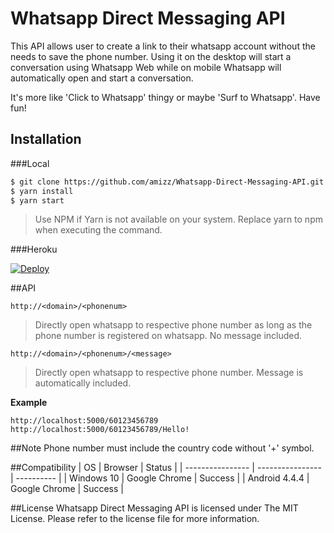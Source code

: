 # Whatsapp Direct Messaging API
This API allows user to create a link to their whatsapp account without the needs to save the phone number. Using it on the desktop will start a conversation using Whatsapp Web while on mobile Whatsapp will automatically open and start a conversation.

It's more like 'Click to Whatsapp' thingy or maybe 'Surf to Whatsapp'. Have fun!

## Installation

###Local
```bash
$ git clone https://github.com/amizz/Whatsapp-Direct-Messaging-API.git
$ yarn install
$ yarn start
```
> Use NPM if Yarn is not available on your system. Replace yarn to npm when executing the command.

###Heroku

[![Deploy](https://www.herokucdn.com/deploy/button.svg)](https://heroku.com/deploy)

##API

```
http://<domain>/<phonenum>
```
> Directly open whatsapp to respective phone number as long as the phone number is registered on whatsapp.
> No message included.

```
http://<domain>/<phonenum>/<message>
```
> Directly open whatsapp to respective phone number. Message is automatically included.

**Example**
```
http://localhost:5000/60123456789
http://localhost:5000/60123456789/Hello!
```

##Note
Phone number must include the country code without '+' symbol.

##Compatibility
| OS               | Browser          | Status     |
| ---------------- | ---------------- | ---------- |
| Windows 10       | Google Chrome    | Success    |
| Android 4.4.4    | Google Chrome    | Success    |

##License
Whatsapp Direct Messaging API is licensed under The MIT License. Please refer to the license file for more information.